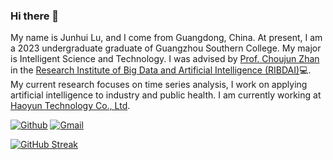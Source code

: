 ### Hi there 👋

My name is Junhui Lu, and I come from Guangdong, China. At present, I am a 2023 undergraduate graduate of Guangzhou Southern College. My major is Intelligent Science and Technology. I was advised by [Prof. Choujun Zhan](https://scholar.google.com/citations?user=CQjEUkAAAAAJ) in the [Research Institute of Big Data and Artificial Intelligence (RIBDAI)](https://www.labxing.com/gnfc-ai-lab)💻. My current research focuses on time series analysis, I work on applying artificial intelligence to industry and public health. I am currently working at [Haoyun Technology Co., Ltd](http://www.haoyuntech.com/). 
<!--
Please visit my homepage for details.
-->
[![Github](https://img.shields.io/badge/-Github-000?style=flat&logo=Github&logoColor=white)](https://github.com/LuJH12)
[![Gmail](https://img.shields.io/badge/-Gmail-c14438?style=flat&logo=Gmail&logoColor=white)](mailto:lukjunhui@gmail.com)

[![GitHub Streak](https://streak-stats.demolab.com?user=LuJH12&theme=dark)](https://git.io/streak-stats)


<!--
**LuJH12/LuJH12** is a ✨ _special_ ✨ repository because its `README.md` (this file) appears on your GitHub profile.

Here are some ideas to get you started:

- 🔭 I’m currently working on ...
- 🌱 I’m currently learning ...
- 👯 I’m looking to collaborate on ...
- 🤔 I’m looking for help with ...
- 💬 Ask me about ...
- 📫 How to reach me: ...
- 😄 Pronouns: ...
- ⚡ Fun fact: ...
-->
